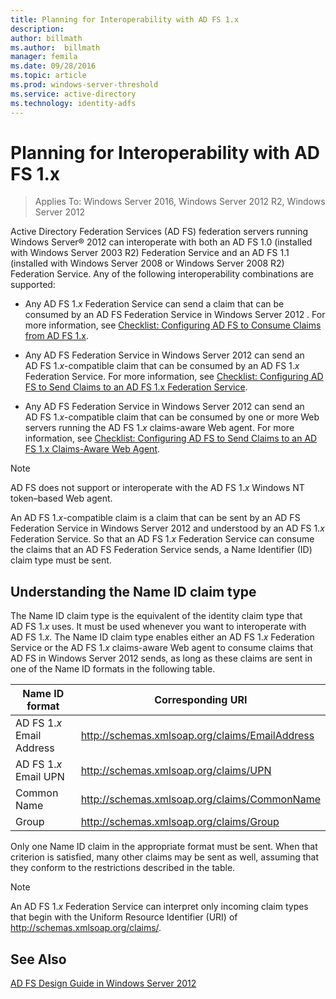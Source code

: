 ```yaml
---
title: Planning for Interoperability with AD FS 1.x
description:
author: billmath
ms.author:  billmath
manager: femila
ms.date: 09/28/2016
ms.topic: article
ms.prod: windows-server-threshold
ms.service: active-directory
ms.technology: identity-adfs
---
```


# Planning for Interoperability with AD FS 1.x

>Applies To: Windows Server 2016, Windows Server 2012 R2, Windows Server 2012

Active Directory Federation Services \(AD FS\) federation servers running Windows Server® 2012 can interoperate with both an AD FS 1.0 \(installed with Windows Server 2003 R2\) Federation Service and an AD FS 1.1 \(installed with Windows Server 2008 or Windows Server 2008 R2\) Federation Service. Any of the following interoperability combinations are supported:  
  
-   Any AD FS 1.*x* Federation Service can send a claim that can be consumed by an AD FS Federation Service in  Windows Server 2012 . For more information, see [Checklist: Configuring AD FS  to Consume Claims from AD FS 1.x](../../ad-fs/deployment/Checklist--Configuring-AD-FS--to-Consume-Claims-from-AD-FS-1.x.md).  
  
-   Any AD FS Federation Service in  Windows Server 2012  can send an AD FS 1.*x*\-compatible claim that can be consumed by an AD FS 1.*x* Federation Service. For more information, see [Checklist: Configuring AD FS to Send Claims to an AD FS 1.x Federation Service](../../ad-fs/deployment/Checklist--Configuring-AD-FS-to-Send-Claims-to-an-AD-FS-1.x-Federation-Service.md).  
  
-   Any AD FS Federation Service in  Windows Server 2012  can send an AD FS 1.*x*\-compatible claim that can be consumed by one or more Web servers running the AD FS 1.*x* claims\-aware Web agent. For more information, see [Checklist: Configuring AD FS to Send Claims to an AD FS 1.x Claims-Aware Web Agent](../../ad-fs/deployment/Checklist--Configuring-AD-FS-to-Send-Claims-to-an-AD-FS-1.x-Claims-Aware-Web-Agent.md).  
  
> [!NOTE]  
> AD FS does not support or interoperate with the AD FS 1.*x* Windows NT token–based Web agent.  
  
An AD FS 1.*x*\-compatible claim is a claim that can be sent by an AD FS Federation Service in  Windows Server 2012  and understood by an AD FS 1.*x* Federation Service. So that an AD FS 1.*x* Federation Service can consume the claims that an AD FS Federation Service sends, a Name Identifier \(ID\) claim type must be sent.  
  
## Understanding the Name ID claim type  
The Name ID claim type is the equivalent of the identity claim type that AD FS 1.*x* uses. It must be used whenever you want to interoperate with AD FS 1.*x*. The Name ID claim type enables either an AD FS 1.*x* Federation Service or the AD FS 1.*x* claims\-aware Web agent to consume claims that AD FS in  Windows Server 2012  sends, as long as these claims are sent in one of the Name ID formats in the following table.  
  
|Name ID format|Corresponding URI|  
|------------------|---------------------|  
|AD FS 1.*x* Email Address|http://schemas.xmlsoap.org/claims/EmailAddress|  
|AD FS 1.*x* Email UPN|http://schemas.xmlsoap.org/claims/UPN|  
|Common Name|http://schemas.xmlsoap.org/claims/CommonName|  
|Group|http://schemas.xmlsoap.org/claims/Group|  
  
Only one Name ID claim in the appropriate format must be sent. When that criterion is satisfied, many other claims may be sent as well, assuming that they conform to the restrictions described in the table.  
  
> [!NOTE]  
> An AD FS 1.*x* Federation Service can interpret only incoming claim types that begin with the Uniform Resource Identifier \(URI\) of http://schemas.xmlsoap.org/claims/.  
  
## See Also
[AD FS Design Guide in Windows Server 2012](AD-FS-Design-Guide-in-Windows-Server-2012.md)

